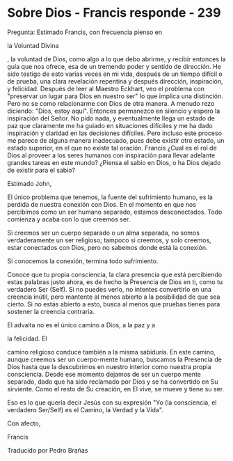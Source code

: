 # Sobre Dios - Francis responde - 239

Pregunta: Estimado Francis, con frecuencia pienso en 

la Voluntad Divina

, la voluntad de Dios, como algo a lo que debo abrirme, y recibir entonces la gu&iacute;a que nos ofrece, esa de un tremendo poder y sentido de direcci&oacute;n. He sido testigo de esto varias veces en mi vida, despu&eacute;s de un tiempo dif&iacute;cil o de prueba, una clara revelaci&oacute;n repentina y despu&eacute;s direcci&oacute;n, inspiraci&oacute;n, y felicidad. Despu&eacute;s de leer al Maestro Eckhart, veo el problema con &quot;preservar un lugar para Dios en nuestro ser&quot; lo que implica una distinci&oacute;n. Pero no se como relacionarme con Dios de otra manera. A menudo rezo diciendo: &quot;Dios, estoy aqu&iacute;&quot;. Entonces permanezco en silencio y espero la inspiraci&oacute;n del Se&ntilde;or. No pido nada, y eventualmente llega un estado de paz que claramente me ha guiado en situaciones dif&iacute;ciles y me ha dado inspiraci&oacute;n y claridad en las decisiones dif&iacute;ciles. Pero incluso este proceso me parece de alguna manera inadecuado, pues debe existir otro estado, un estado superior, en el que no existe tal oraci&oacute;n. Francis &iquest;Cual es el rol de Dios al proveer a los seres humanos con inspiraci&oacute;n para llevar adelante grandes tareas en este mundo? &iquest;Piensa el sabio en Dios, o ha Dios dejado de existir para el sabio?

Estimado John, 

El &uacute;nico problema que tenemos, la fuente del sufrimiento humano, es la perdida de nuestra conexi&oacute;n con Dios. En el momento en que nos percibimos como un ser humano separado, estamos desconectados. Todo comienza y acaba con lo que creemos ser.

Si creemos ser un cuerpo separado o un alma separada, no somos verdaderamente un ser religioso; tampoco si creemos, y solo creemos, estar conectados con Dios, pero no sabemos donde est&aacute; la conexi&oacute;n. 

Si conocemos la conexi&oacute;n, termina todo sufrimiento.

Conoce que tu propia consciencia, la clara presencia que est&aacute; percibiendo estas palabras justo ahora, es de hecho la Presencia de Dios en ti, como tu verdadero Ser (Self). Si no puedes verlo, no intentes convertirlo en una creencia in&uacute;til, pero mantente al menos abierto a la posibilidad de que sea cierto. Si no est&aacute;s abierto a esto, busca al menos que pruebas tienes para sostener la creencia contraria.

El advaita no es el &uacute;nico camino a Dios, a la paz y a 

la felicidad. El

 camino religioso conduce tambi&eacute;n a la misma sabidur&iacute;a. En este camino, aunque creemos ser un cuerpo-mente humano, buscamos la Presencia de Dios hasta que la descubrimos en nuestro interior como nuestra propia consciencia. Desde ese momento dejamos de ser un cuerpo mente separado, dado que ha sido reclamado por Dios y se ha convertido en Su sirviente. Como el resto de Su creaci&oacute;n, en El vive, se mueve y tiene su ser.

Eso es lo que quer&iacute;a decir Jes&uacute;s con su expresi&oacute;n &quot;Yo (la consciencia, el verdadero Ser/Self) es el Camino, la Verdad y la Vida&quot;.

Con afecto,

Francis

Traducido por Pedro Bra&ntilde;as

